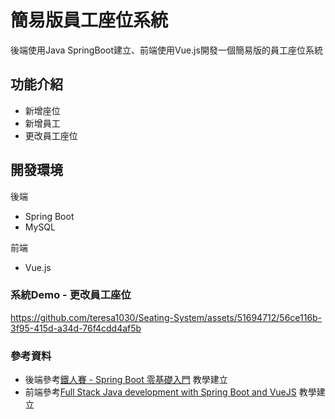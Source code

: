 # 簡易版員工座位系統
後端使用Java SpringBoot建立、前端使用Vue.js開發一個簡易版的員工座位系統

## 功能介紹
 * 新增座位
 * 新增員工
 * 更改員工座位

## 開發環境
後端
  * Spring Boot
  * MySQL

前端
  * Vue.js

### 系統Demo - 更改員工座位

https://github.com/teresa1030/Seating-System/assets/51694712/56ce116b-3f95-415d-a34d-76f4cdd4af5b



### 參考資料
  * 後端參考[鐵人賽 - Spring Boot 零基礎入門](https://ithelp.ithome.com.tw/users/20151036/ironman/6130) 教學建立
  * 前端參考[Full Stack Java development with Spring Boot and VueJS](https://www.danvega.dev/blog/full-stack-java) 教學建立
